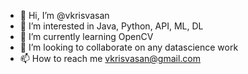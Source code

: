 - 👋 Hi, I’m @vkrisvasan
- 👀 I’m interested in Java, Python, API, ML, DL
- 🌱 I’m currently learning OpenCV
- 💞️ I’m looking to collaborate on any datascience work
- 📫 How to reach me vkrisvasan@gmail.com

<!---
vkrisvasan/vkrisvasan is a ✨ special ✨ repository because its `README.md` (this file) appears on your GitHub profile.
You can click the Preview link to take a look at your changes.
--->
